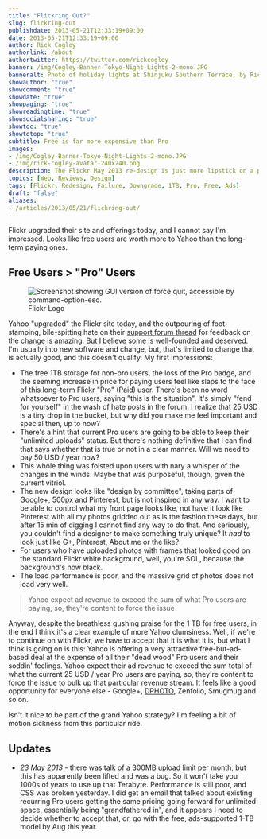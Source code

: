 ```yaml
---
title: "Flickring Out?"
slug: flickring-out
publishdate: 2013-05-21T12:33:19+09:00
date: 2013-05-21T12:33:19+09:00
author: Rick Cogley
authorlink: /about
authortwitter: https://twitter.com/rickcogley
banner: /img/Cogley-Banner-Tokyo-Night-Lights-2-mono.JPG
banneralt: Photo of holiday lights at Shinjuku Southern Terrace, by Rick Cogley.
showauthor: "true"
showcomment: "true"
showdate: "true"
showpaging: "true"
showreadingtime: "true"
showsocialsharing: "true"
showtoc: "true"
showtotop: "true"
subtitle: Free is far more expensive than Pro
images:
- /img/Cogley-Banner-Tokyo-Night-Lights-2-mono.JPG
- /img/rick-cogley-avatar-240x240.png
description: The Flickr May 2013 re-design is just more lipstick on a pig.
topics: [Web, Reviews, Design]
tags: [Flickr, Redesign, Failure, Downgrade, 1TB, Pro, Free, Ads]
draft: "false"
aliases:
- /articles/2013/05/21/flickring-out/
---
```


Flickr upgraded their site and offerings today, and I cannot say I'm impressed. Looks like free users are worth more to Yahoo than the long-term paying ones.

<!--more--> 

## Free Users > "Pro" Users

<figure class="photo-inline-right">
<img class="photo200 pure-img" src="/img/flickr-logo.png" alt="Screenshot showing GUI version of force quit, accessible by command-option-esc.">
<figcaption>Flickr Logo</figcaption>
</figure>

Yahoo "upgraded" the Flickr site today, and the outpouring of foot-stamping, bile-spitting hate on their [support forum thread][1] for feedback on the change is amazing. But I believe some is well-founded and deserved. I'm usually into new software and change, but, that's limited to change that is actually good, and this doesn't qualify. My first impressions: 

* The free 1TB storage for non-pro users, the loss of the Pro badge, and the seeming increase in price for paying users feel like slaps to the face of this long-term Flickr "Pro" (Paid) user. There's been no word whatsoever to Pro users, saying "this is the situation". It's simply "fend for yourself" in the wash of hate posts in the forum. I realize that 25 USD is a tiny drop in the bucket, but why did you make me feel important and special then, up to now? 
* There's a hint that current Pro users are going to be able to keep their "unlimited uploads" status. But there's nothing definitive that I can find that says whether that is true or not in a clear manner. Will we need to pay 50 USD / year now? 
* This whole thing was foisted upon users with nary a whisper of the changes in the winds. Maybe that was purposeful, though, given the current vitriol.
* The new design looks like "design by committee", taking parts of Google+, 500px and Pinterest, but is not inspired in any way. I want to be able to control what my front page looks like, not have it look like Pinterest with all my photos gridded out as is the fashion these days, but after 15 min of digging I cannot find any way to do that. And seriously, you couldn't find a designer to make something truly unique? It _had_ to look just like G+, Pinterest, About.me or the like? 
* For users who have uploaded photos with frames that looked good on the standard Flickr white background, well, you're SOL, because the background's now black. 
* The load performance is poor, and the massive grid of photos does not load very well. 

<blockquote class="left">Yahoo expect ad revenue to exceed the sum of what Pro users are paying, so, they're content to force the issue</blockquote>

Anyway, despite the breathless gushing praise for the 1 TB for free users, in the end I think it's a clear example of more Yahoo clumsiness. Well, if we're to continue on with Flickr, we have to accept that it is what it is, but what I think is going on is this: Yahoo is offering a very attractive free-but-ad-based deal at the expense of all their "dead wood" Pro users and their soddin' feelings. Yahoo expect their ad revenue to exceed the sum total of what the current 25 USD / year Pro users are paying, so, they're content to force the issue to bulk up that particular revenue stream. It feels like a good opportunity for everyone else - Google+, [DPHOTO][2], Zenfolio, Smugmug and so on.

Isn't it nice to be part of the grand Yahoo strategy? I'm feeling a bit of motion sickness from this particular ride.

## Updates
  
* _23 May 2013_ - there was talk of a 300MB upload limit per month, but this has apparently been lifted and was a bug. So it won't take you 1000s of years to use up that Terabyte. Performance is still poor, and CSS was broken yesterday. I did get an email that talked about existing recurring Pro users getting the same pricing going forward for unlimited space, essentially being "grandfathered in", and it appears I need to decide whether to accept that, or, go with the free, ads-supported 1-TB model by Aug this year.

[1]:	http://www.flickr.com/help/forum/en-us/72157633547442506/ "Flickr Support Forum Thread"
[2]:	http://www.dphoto.com "DPHOTO"